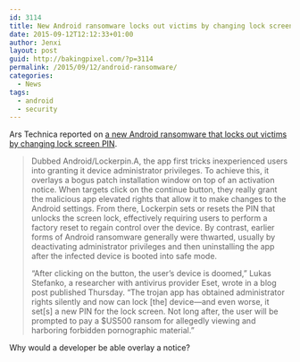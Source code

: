 ```yaml
---
id: 3114
title: New Android ransomware locks out victims by changing lock screen PIN
date: 2015-09-12T12:12:33+01:00
author: Jenxi
layout: post
guid: http://bakingpixel.com/?p=3114
permalink: /2015/09/12/android-ransomware/
categories:
  - News
tags:
  - android
  - security
---
```

Ars Technica reported on [a new Android ransomware that locks out victims by changing lock screen PIN](http://arstechnica.com/security/2015/09/new-android-ransomware-locks-out-victims-by-changing-lock-screen-pin/).

> Dubbed Android/Lockerpin.A, the app first tricks inexperienced users into granting it device administrator privileges. To achieve this, it overlays a bogus patch installation window on top of an activation notice. When targets click on the continue button, they really grant the malicious app elevated rights that allow it to make changes to the Android settings. From there, Lockerpin sets or resets the PIN that unlocks the screen lock, effectively requiring users to perform a factory reset to regain control over the device. By contrast, earlier forms of Android ransomware generally were thwarted, usually by deactivating administrator privileges and then uninstalling the app after the infected device is booted into safe mode.
> 
> &#8220;After clicking on the button, the user&#8217;s device is doomed,&#8221; Lukas Stefanko, a researcher with antivirus provider Eset, wrote in a blog post published Thursday. &#8220;The trojan app has obtained administrator rights silently and now can lock [the] device—and even worse, it set[s] a new PIN for the lock screen. Not long after, the user will be prompted to pay a $US500 ransom for allegedly viewing and harboring forbidden pornographic material.&#8221; 

Why would a developer be able overlay a notice?